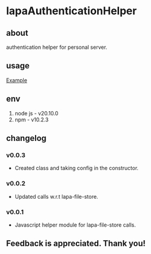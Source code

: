 # lapaAuthenticationHelper

## about

authentication helper for personal server.

## usage

[Example](./example.ts)

## env

1. node js - v20.10.0
2. npm - v10.2.3

## changelog

### v0.0.3

- Created class and taking config in the constructor.

### v0.0.2

- Updated calls w.r.t lapa-file-store.

### v0.0.1

- Javascript helper module for lapa-file-store calls.

## Feedback is appreciated. Thank you!
